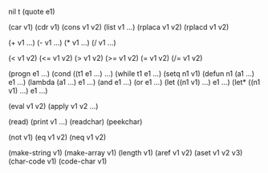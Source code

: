 nil
t
(quote e1)

(car v1)
(cdr v1)
(cons v1 v2)
(list v1 ...)
(rplaca v1 v2)
(rplacd v1 v2)

(+ v1 ...)
(- v1 ...)
(* v1 ...)
(/ v1 ...)

(< v1 v2)
(<= v1 v2)
(> v1 v2)
(>= v1 v2)
(= v1 v2)
(/= v1 v2)

(progn e1 ...)
(cond ((t1 e1 ...) ...)
(while t1 e1 ...)
(setq n1 v1)
(defun n1 (a1 ...) e1 ...)
(lambda (a1 ...) e1 ...)
(and e1 ...)
(or e1 ...)
(let ((n1 v1) ...) e1 ...)
(let* ((n1 v1) ...) e1 ...)

(eval v1 v2)
(apply v1 v2 ...)

(read)
(print v1 ...)
(readchar)
(peekchar)

(not v1)
(eq v1 v2)
(neq v1 v2)

(make-string v1)
(make-array v1)
(length v1)
(aref v1 v2)
(aset v1 v2 v3)
(char-code v1)
(code-char v1)
